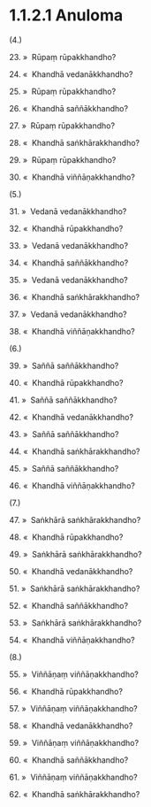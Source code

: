 # 1.1.2.1 Anuloma

(4.)

23\. »  Rūpaṃ rūpakkhandho?

24\. «  Khandhā vedanākkhandho?

25\. »  Rūpaṃ rūpakkhandho?

26\. «  Khandhā saññākkhandho?

27\. »  Rūpaṃ rūpakkhandho?

28\. «  Khandhā saṅkhārakkhandho?

29\. »  Rūpaṃ rūpakkhandho?

30\. «  Khandhā viññāṇakkhandho?

(5.)

31\. »  Vedanā vedanākkhandho?

32\. «  Khandhā rūpakkhandho?

33\. »  Vedanā vedanākkhandho?

34\. «  Khandhā saññākkhandho?

35\. »  Vedanā vedanākkhandho?

36\. «  Khandhā saṅkhārakkhandho?

37\. »  Vedanā vedanākkhandho?

38\. «  Khandhā viññāṇakkhandho?

(6.)

39\. »  Saññā saññākkhandho?

40\. «  Khandhā rūpakkhandho?

41\. »  Saññā saññākkhandho?

42\. «  Khandhā vedanākkhandho?

43\. »  Saññā saññākkhandho?

44\. «  Khandhā saṅkhārakkhandho?

45\. »  Saññā saññākkhandho?

46\. «  Khandhā viññāṇakkhandho?

(7.)

47\. »  Saṅkhārā saṅkhārakkhandho?

48\. «  Khandhā rūpakkhandho?

49\. »  Saṅkhārā saṅkhārakkhandho?

50\. «  Khandhā vedanākkhandho?

51\. »  Saṅkhārā saṅkhārakkhandho?

52\. «  Khandhā saññākkhandho?

53\. »  Saṅkhārā saṅkhārakkhandho?

54\. «  Khandhā viññāṇakkhandho?

(8.)

55\. »  Viññāṇaṃ viññāṇakkhandho?

56\. «  Khandhā rūpakkhandho?

57\. »  Viññāṇaṃ viññāṇakkhandho?

58\. «  Khandhā vedanākkhandho?

59\. »  Viññāṇaṃ viññāṇakkhandho?

60\. «  Khandhā saññākkhandho?

61\. »  Viññāṇaṃ viññāṇakkhandho?

62\. «  Khandhā saṅkhārakkhandho?
